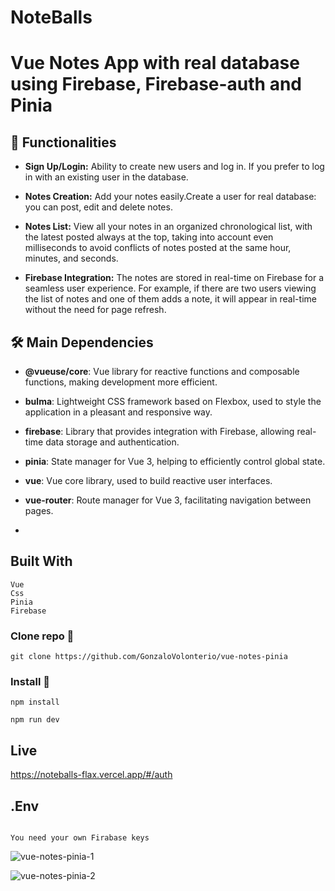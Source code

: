 # NoteBalls

# Vue Notes App with real database using Firebase, Firebase-auth and Pinia

## 🚀 Functionalities
- **Sign Up/Login:** Ability to create new users and log in. If you prefer to log in with an existing user in the database.

- **Notes Creation:** Add your notes easily.Create a user for real database: you can post, edit and delete notes.

- **Notes List:** View all your notes in an organized chronological list, with the latest posted always at the top, taking into account even milliseconds to avoid conflicts of notes posted at the same hour, minutes, and seconds.

- **Firebase Integration:** The notes are stored in real-time on Firebase for a seamless user experience. For example, if there are two users viewing the list of notes and one of them adds a note, it will appear in real-time without the need for page refresh.

## 🛠️ Main Dependencies
- **@vueuse/core**: Vue library for reactive functions and composable functions, making development more efficient.

- **bulma**: Lightweight CSS framework based on Flexbox, used to style the application in a pleasant and responsive way.

- **firebase**: Library that provides integration with Firebase, allowing real-time data storage and authentication.

- **pinia**: State manager for Vue 3, helping to efficiently control global state.

- **vue**: Vue core library, used to build reactive user interfaces.

- **vue-router**: Route manager for Vue 3, facilitating navigation between pages.
- 

## Built With
 ```
Vue
Css
Pinia
Firebase

```

### Clone repo 🔧

```
git clone https://github.com/GonzaloVolonterio/vue-notes-pinia
```

### Install 🔧

```
npm install
```

```
npm run dev
```

## Live

https://noteballs-flax.vercel.app/#/auth


## .Env
```

You need your own Firabase keys

```


![vue-notes-pinia-1](https://github.com/GonzaloVolonterio/vue-notes-pinia/assets/64506662/e289cf56-7d10-45e8-af3b-151485a13d60)

![vue-notes-pinia-2](https://github.com/GonzaloVolonterio/vue-notes-pinia/assets/64506662/813371a1-7754-464a-afa4-0ea2bbf10b0a)


